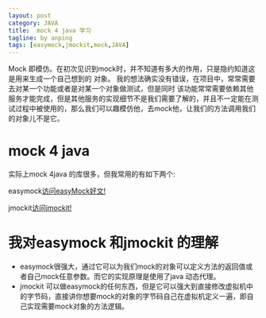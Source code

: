 ```yaml
---
layout: post
category: JAVA
title:  mock 4 java 学习
tagline: by anping
tags: [easymock,jmockit,mock,JAVA]
---
```



Mock 即模仿。在初次见识到mock时，并不知道有多大的作用，只是隐约知道这是用来生成一个自己想到的
对象。 我的想法确实没有错误，在项目中，常常需要去对某一个功能或者是对某一个对象做测试，但是同时
该功能常常需要依赖其他服务才能完成，但是其他服务的实现细节不是我们需要了解的，并且不一定能在测
试过程中被使用的，那么我们可以趣模仿他，去mock他，让我们的方法调用我们的对象儿不是它。


mock 4 java
===========


实际上mock 4java 的库很多，但我常用的有如下两个:

easymock[访问easyMock好文!](http://macrochen.iteye.com/blog/298032)


jmockit[访问jmockit!](http://baike.baidu.com/view/3018557.htm?fr=aladdin)


我对easymock 和jmockit 的理解
==========================

*    easymock很强大，通过它可以为我们mock的对象可以定义方法的返回值或者自己mock任意参数。而它的实现原理是使用了java 动态代理。
*    jmockit 可以做easymock的任何东西，但是它可以强大到直接修改虚拟机中的字节码，直接讲你想要mock的对象的字节码自己在虚拟机定义一遍，即自己实现需要mock对象的方法逻辑。
